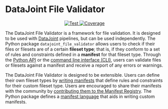 # DataJoint File Validator

<p align="center">
<a href="https://github.com/ethho/datajoint-file-validator/actions?query=workflow%3ATest" target="_blank">
    <img src="https://github.com/ethho/datajoint-file-validator/workflows/Test/badge.svg" alt="Test">
</a>
<!-- <a href="https://github.com/ethho/datajoint-file-validator/actions?query=workflow%3APyPi" target="_blank">
    <img src="https://github.com/ethho/datajoint-file-validator/workflows/PyPi/badge.svg" alt="Publish">
</a> -->
<a href="https://coverage-badge.samuelcolvin.workers.dev/redirect/ethho/datajoint-file-validator" target="_blank">
    <img src="https://coverage-badge.samuelcolvin.workers.dev/ethho/datajoint-file-validator.svg" alt="Coverage">
</a>
<!-- <a href="https://pypi.org/project/datajoint-file-validator" target="_blank">
    <img src="https://img.shields.io/pypi/v/datajoint-file-validator?color=%2334D058&label=pypi%20package" alt="Package version">
</a> -->
</p>


The DataJoint File Validator is a framework for file validation.
It is designed to be used with [DataJoint](https://datajoint.com/docs) pipelines, but can be used independently.
The Python package `datajoint_file_validator` allows users to check if their files or filesets are of a certain **fileset type**; that is, if they conform to a set of rules and constraints defined in a **manifest** for that fileset type.
Through the [Python API](usage.md#validate-using-python-api) or the [command line interface (CLI)](usage.md#validate-using-the-command-line-interface-cli), users can validate files or filesets against a manifest and receive a report of any errors or warnings.

The DataJoint File Validator is designed to be extensible.
Users can define their own fileset types by [writing manifests](tutorial/2-manifest.md) that define rules and constraints for their custom fileset type.
Users are encouraged to share their manifests with the community by [contributing them to the Manifest Registry](contribute.md#contribute-a-manifest).
The Python package defines a [manifest language](src/manifest_schemas/latest.yaml) that aids in writing custom manifests.
